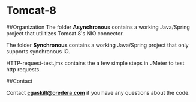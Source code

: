 Tomcat-8
========

##Organization
The folder **Asynchronous** contains a working Java/Spring project that utilitizes Tomcat 8's NIO connector.

The folder **Synchronous** contains a working Java/Spring project that only supports synchronous IO.

HTTP-request-test.jmx contains the a few simple steps in JMeter to test http requests.

##Contact

Contact **cgaskill@credera.com** if you have any questions about the code.